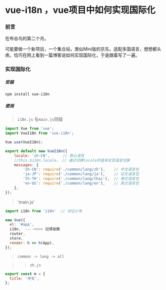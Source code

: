 # vue-i18n ，vue项目中如何实现国际化

### 前言

在布谷鸟的第二个月。

可能要做一个新项目，一个集合站，类似Mini版的京东。适配多国语言，想想都头疼。恰巧在网上看到一篇博客说如何实现国际化，于是跟着写了一遍。

### 实现国际化

##### 安装

`npm install vue-i18n`

##### 使用

> `i18n.js` 与`main.js`同级

```js
import Vue from 'vue';
import VueI18n from 'vue-i18n';

Vue.use(VueI18n);

export default new VueI18n({
    locale: 'zh-CN',      // 默认语言
    //this.$i18n.locale， // 通过切换locale的值来实现语言切换
    messages: {
        'zh-CN': require('./common/lang/zh'),    // 中文语言包
        'ja-JP': require('./common/lang/ja'),    // 日文语言包
        'th-TH': require('./common/lang/thai'),  // 泰文语言包
        'en-US': require('./common/lang/en'),    // 英文语言包
    },
});
```


> 'main.js'

```js
import i18n from 'i18n'  // 切记小写

new Vue({
  el: '#app',
  i18n,  ---->>>> 记得挂载
  router,
  store,
  render: h => h(App),
});
```

> `common -> lang -> all`

>> `zh.js`

```js
export const m = {
  title: '中文',
};

```

